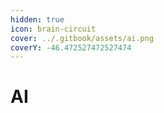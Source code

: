 ```yaml
---
hidden: true
icon: brain-circuit
cover: ../.gitbook/assets/ai.png
coverY: -46.472527472527474
---
```


# AI

